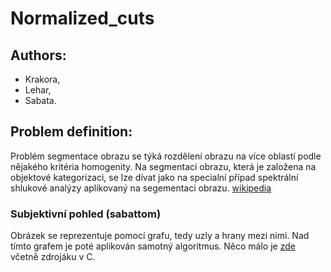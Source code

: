 # Normalized_cuts
## Authors: 
* Krakora,
* Lehar, 
* Sabata.

## Problem definition:

Problém segmentace obrazu se týká rozdělení obrazu na více oblastí podle nějakého kritéria homogenity. Na segmentaci obrazu, která je založena na objektové kategorizaci, se lze dívat jako na specialní případ spektrální shlukové analýzy aplikovaný na segementaci obrazu. [wikipedia](http://en.wikipedia.org/wiki/Segmentation-based_object_categorization)

### Subjektivní pohled (sabattom)
Obrázek se reprezentuje pomocí grafu, tedy uzly a hrany mezi nimi. Nad tímto grafem je poté aplikován samotný algoritmus. Něco málo je [zde](http://www.cis.upenn.edu/~jshi/software/) včetně zdrojáku v C.
